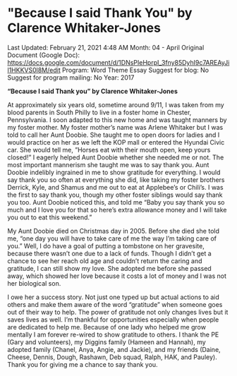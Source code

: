 # "Because I said Thank You" by Clarence Whitaker-Jones

Last Updated: February 21, 2021 4:48 AM
Month: 04 - April
Original Document (Google Doc): https://docs.google.com/document/d/1DNsPIeHprpI_3fny85DyhI9c7AREAyJil1HKKVS0l8M/edit
Program: Word Theme Essay
Suggest for blog: No
Suggest for program mailing: No
Year: 2017

**“Because I said Thank you” by Clarence Whitaker-Jones**

At approximately six years old, sometime around 9/11, I was taken from my blood parents in South Philly to live in a foster home in Chester, Pennsylvania. I soon adapted to this new home and was taught manners by my foster mother. My foster mother’s name was Arlene Whitaker but I was told to call her Aunt Doobie. She taught me to open doors for ladies and I would practice on her as we left the KOP mall or entered the Hyundai Civic car. She would tell me, ”Horses eat with their mouth open, keep yours closed!” I eagerly helped Aunt Doobie whether she needed me or not. The most important mannerism she taught me was to say thank you. Aunt Doobie indelibly ingrained in me to show gratitude for everything. I would say thank you so often at everything she did, like taking my foster brothers Derrick, Kyle, and Shamus and me out to eat at Applebee’s or Chili’s. I was the first to say thank you, though my other foster siblings would say thank you too. Aunt Doobie noticed this, and told me “Baby you say thank you so much and I love you for that so here’s extra allowance money and I will take you out to eat this weekend.”

My Aunt Doobie died on Christmas day in 2005. Before she died she told me, “one day you will have to take care of me the way I’m taking care of you.” Well, I do have a goal of putting a tombstone on her gravesite, because there wasn’t one due to a lack of funds. Though I didn’t get a chance to see her reach old age and couldn’t return the caring and gratitude, I can still show my love. She adopted me before she passed away, which showed her love because it costs a lot of money and I was not her biological son.

I owe her a success story. Not just one typed up but actual actions to aid others and make them aware of the word “gratitude” when someone goes out of their way to help. The power of gratitude not only changes lives but it saves lives as well. I’m thankful for opportunities especially when people are dedicated to help me. Because of one lady who helped me grow mentally I am forever re-wired to show gratitude to others. I thank the PE (Gary and volunteers), my Diggins family (Hameen and Hannah), my adopted family (Chanel, Anya, Angie, and Jackie), and my friends (Daine, Cheese, Dennis, Dough, Rashawn, Deb squad, Ralph, HAK, and Pauley). Thank you for giving me a chance to say thank you.